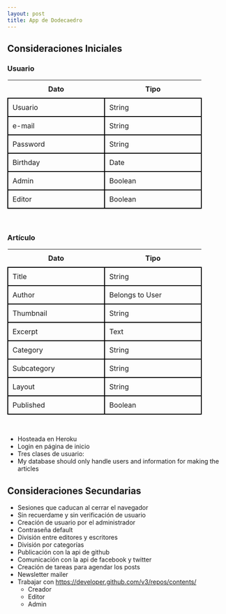 ```yaml
---
layout: post
title: App de Dodecaedro
---
```


<style type="text/css">
	table { border-collapse: collapse; }
	table tr td { border: 2px solid black; }
	table td { padding: 10px; width: 200px; }
	table th { padding: 10px; text-align:center; }
</style>

## Consideraciones Iniciales

### Usuario

<table>
	<thead>
		<th>Dato</th>
		<th>Tipo</th>
	</thead>
	<tbody>
		<tr>
			<td>Usuario</td>
			<td>String</td>
		</tr>
		<tr>
			<td>e-mail</td>
			<td>String</td>
		</tr>
		<tr>
			<td>Password</td>
			<td>String</td>
		</tr>
		<tr>
			<td>Birthday</td>
			<td>Date</td>
		</tr>
		<tr>
			<td>Admin</td>
			<td>Boolean</td>
		</tr>
		<tr>
			<td>Editor</td>
			<td>Boolean</td>
		</tr>
	</tbody>	
</table>
<br>

### Artículo

<table>
	<thead>
		<th>Dato</th>
		<th>Tipo</th>
	</thead>
	<tbody>
		<tr>
			<td>Title</td>
			<td>String</td>
		</tr>
		<tr>
			<td>Author</td>
			<td>Belongs to User</td>
		</tr>
		<tr>
			<td>Thumbnail</td>
			<td>String</td>
		</tr>
		<tr>
			<td>Excerpt</td>
			<td>Text</td>
		</tr>
		<tr>
			<td>Category</td>
			<td>String</td>
		</tr>
		<tr>
			<td>Subcategory</td>
			<td>String</td>
		</tr>
		<tr>
			<td>Layout</td>
			<td>String</td>
		</tr>
		<tr>
			<td>Published</td>
			<td>Boolean</td>
		</tr>
	</tbody>
</table>
<br>

+ Hosteada en Heroku
+ Login en página de inicio 
+ Tres clases de usuario:
+ My database should only handle users and information for making the articles

## Consideraciones Secundarias

+ Sesiones que caducan al cerrar el navegador
+ Sin recuerdame y sin verificación de usuario
+ Creación de usuario por el administrador
+ Contraseña default
+ División entre editores y escritores
+ División por categorías
+ Publicación con la api de github
+ Comunicación con la api de facebook y twitter
+ Creación de tareas para agendar los posts
+ Newsletter mailer
+ Trabajar con https://developer.github.com/v3/repos/contents/
	+ Creador
	+ Editor
	+ Admin
